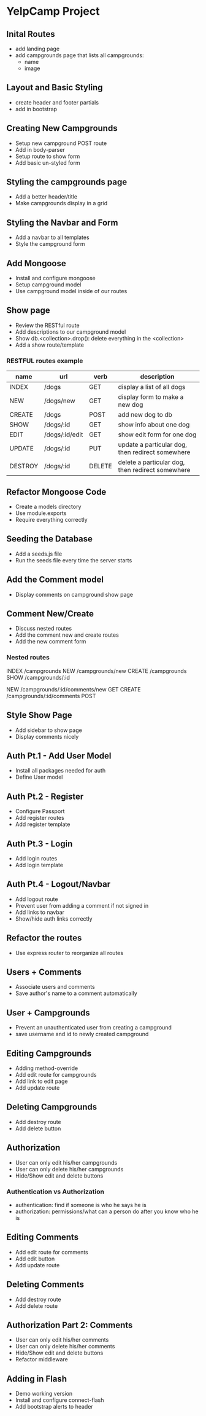# YelpCamp Project

## Inital Routes
* add landing page
* add campgrounds page that lists all campgrounds:
    * name
    * image

## Layout and Basic Styling
* create header and footer partials
* add in bootstrap

## Creating New Campgrounds
* Setup new campground POST route
* Add in body-parser
* Setup route to show form
* Add basic un-styled form

## Styling the campgrounds page
* Add a better header/title
* Make campgrounds display in a grid

## Styling the Navbar and Form
* Add a navbar to all templates
* Style the campground form

## Add Mongoose
* Install and configure mongoose
* Setup campground model
* Use campground model inside of our routes

## Show page
* Review the RESTful route
* Add descriptions to our campground model
* Show db.\<collection>\.drop(): delete everything in the \<collection\>
* Add a show route/template

### RESTFUL routes example

| name | url | verb | description |
| --- | --- | --- | --- |
| INDEX | /dogs | GET | display a list of all dogs |
| NEW | /dogs/new | GET | display form to make a new dog |
| CREATE | /dogs | POST | add new dog to db |
| SHOW | /dogs/:id | GET | show info about one dog |
| EDIT | /dogs/:id/edit | GET | show edit form for one dog |
| UPDATE | /dogs/:id | PUT | update a particular dog, then redirect somewhere |
| DESTROY | /dogs/:id | DELETE | delete a particular dog, then redirect somewhere|

## Refactor Mongoose Code
* Create a models directory
* Use module.exports
* Require everything correctly

## Seeding the Database
* Add a seeds.js file
* Run the seeds file every time the server starts

## Add the Comment model
* Display comments on campground show page

## Comment New/Create
* Discuss nested routes
* Add the comment new and create routes
* Add the new comment form

### Nested routes
INDEX /campgrounds
NEW /campgrounds/new
CREATE /campgrounds
SHOW /campgrounds/:id

NEW /campgrounds/:id/comments/new GET
CREATE /campgrounds/:id/comments  POST

## Style Show Page
* Add sidebar to show page
* Display comments nicely

## Auth Pt.1 - Add User Model
* Install all packages needed for auth
* Define User model

## Auth Pt.2 - Register
* Configure Passport
* Add register routes
* Add register template

## Auth Pt.3 - Login
* Add login routes
* Add login template

## Auth Pt.4 - Logout/Navbar
* Add logout route
* Prevent user from adding a comment if not signed in
* Add links to navbar
* Show/hide auth links correctly

## Refactor the routes
* Use express router to reorganize all routes

## Users + Comments
* Associate users and comments
* Save author's name to a comment automatically

## User + Campgrounds
* Prevent an unauthenticated user from creating a campground
* save username and id to newly created campground

## Editing Campgrounds
* Adding method-override
* Add edit route for campgrounds
* Add link to edit page
* Add update route

## Deleting Campgrounds
* Add destroy route
* Add delete button

## Authorization
* User can only edit his/her campgrounds
* User can only delete his/her campgrounds
* Hide/Show edit and delete buttons

### Authentication vs Authorization
* authentication: find if someone is who he says he is
* authorization: permissions/what can a person do after you know who he is

## Editing Comments
* Add edit route for comments
* Add edit button
* Add update route

## Deleting Comments
* Add destroy route
* Add delete route

## Authorization Part 2: Comments
* User can only edit his/her comments
* User can only delete his/her comments
* Hide/Show edit and delete buttons
* Refactor middleware

## Adding in Flash
* Demo working version
* Install and configure connect-flash
* Add bootstrap alerts to header

